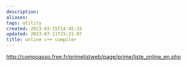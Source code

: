 ```yaml
---
description:
aliases: 
tags: utility
created: 2023-03-15T14:45:33
updated: 2023-07-11T15:21:07
title: online c++ compiler
---
```

http://compoasso.free.fr/primelistweb/page/prime/liste_online_en.php